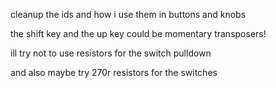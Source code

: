 cleanup the ids and how i use them in buttons and knobs

the shift key and the up key could be momentary transposers!

ill try not to use resistors for the switch pulldown

and also maybe try 270r resistors for the switches

